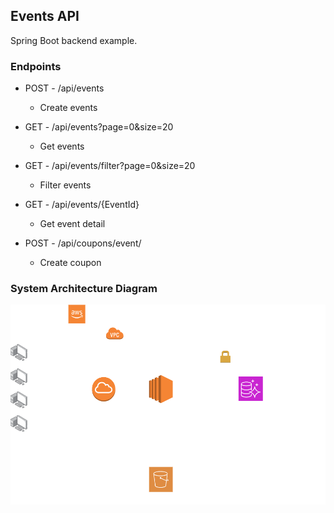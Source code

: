 ## Events API

Spring Boot backend example.

### Endpoints

* POST - /api/events
    - Create events

* GET - /api/events?page=0&size=20
    - Get events

* GET - /api/events/filter?page=0&size=20
    - Filter events

* GET - /api/events/{EventId}
    - Get event detail

* POST - /api/coupons/event/
    - Create coupon

### System Architecture Diagram

![alt text](image.png)
